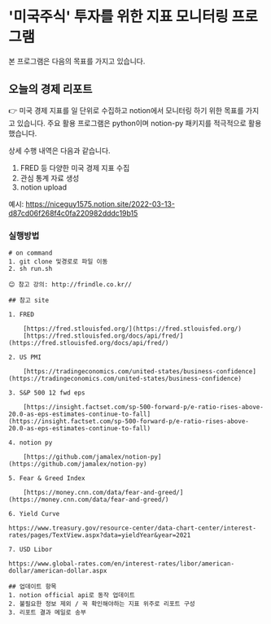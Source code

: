 # '미국주식' 투자를 위한 지표 모니터링 프로그램

본 프로그램은 다음의 목표를 가지고 있습니다.
  
## 오늘의 경제 리포트

👉 미국 경제 지표를 일 단위로 수집하고 notion에서 모니터링 하기 위한 목표를 가지고 있습니다.
주요 활용 프로그램은 python이며 notion-py 패키지를 적극적으로 활용했습니다. 

상세 수행 내역은 다음과 같습니다.

1. FRED 등 다양한 미국 경제 지표 수집
2. 관심 통계 자료 생성
3. notion upload

예시: https://niceguy1575.notion.site/2022-03-13-d87cd06f268f4c0fa220982dddc19b15

### 실행방법
~~~
# on command
1. git clone 및경로로 파일 이동
2. sh run.sh

😊 참고 강의: http://frindle.co.kr// 

## 참고 site

1. FRED

    [https://fred.stlouisfed.org/](https://fred.stlouisfed.org/)
    [https://fred.stlouisfed.org/docs/api/fred/](https://fred.stlouisfed.org/docs/api/fred/)

2. US PMI

    [https://tradingeconomics.com/united-states/business-confidence](https://tradingeconomics.com/united-states/business-confidence)

3. S&P 500 12 fwd eps

    [https://insight.factset.com/sp-500-forward-p/e-ratio-rises-above-20.0-as-eps-estimates-continue-to-fall](https://insight.factset.com/sp-500-forward-p/e-ratio-rises-above-20.0-as-eps-estimates-continue-to-fall)

4. notion py

    [https://github.com/jamalex/notion-py](https://github.com/jamalex/notion-py)

5. Fear & Greed Index 

    [https://money.cnn.com/data/fear-and-greed/](https://money.cnn.com/data/fear-and-greed/)

6. Yield Curve

https://www.treasury.gov/resource-center/data-chart-center/interest-rates/pages/TextView.aspx?data=yieldYear&year=2021

7. USD Libor

https://www.global-rates.com/en/interest-rates/libor/american-dollar/american-dollar.aspx

## 업데이트 항목
1. notion official api로 동작 업데이트 
2. 불필요한 정보 제외 / 꼭 확인해야하는 지표 위주로 리포트 구성
3. 리포트 결과 메일로 송부


